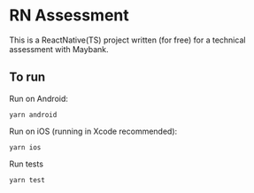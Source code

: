 # RN Assessment

This is a ReactNative(TS) project written (for free) for a technical assessment with Maybank.

## To run

Run on Android:

```yarn android```

Run on iOS (running in Xcode recommended):

```yarn ios```

Run tests

```yarn test```